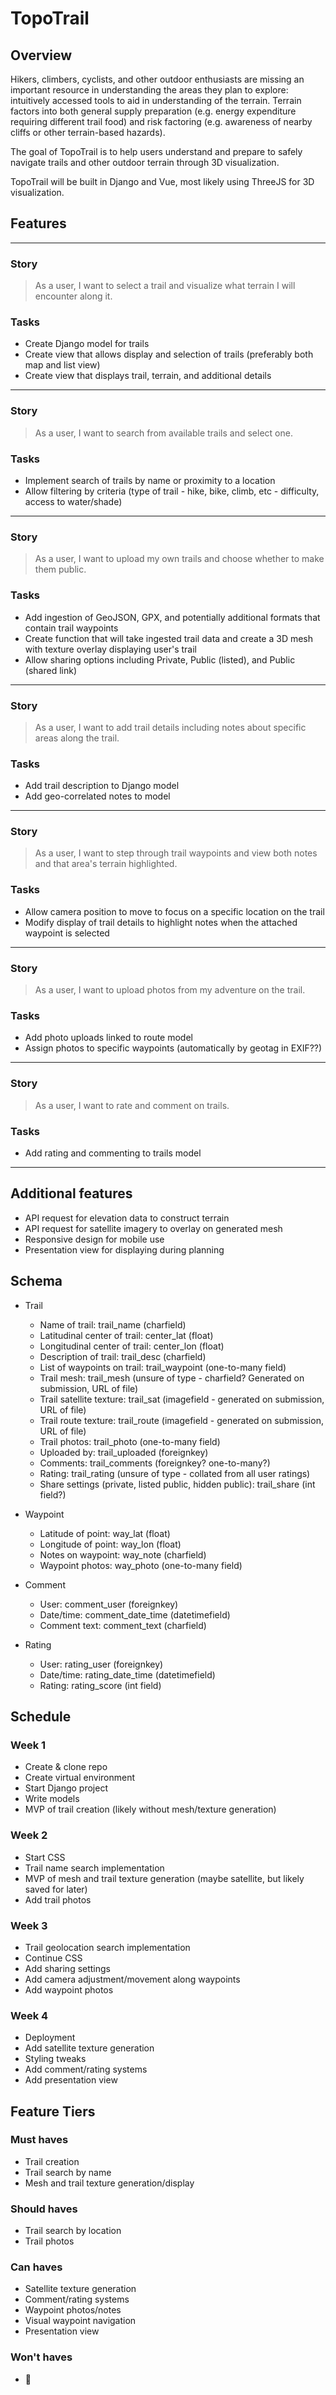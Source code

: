 # TopoTrail

## Overview

Hikers, climbers, cyclists, and other outdoor enthusiasts are missing an important resource in understanding the areas they plan to explore: intuitively accessed tools to aid in understanding of the terrain. Terrain factors into both general supply preparation (e.g. energy expenditure requiring different trail food) and risk factoring (e.g. awareness of nearby cliffs or other terrain-based hazards).

The goal of TopoTrail is to help users understand and prepare to safely navigate trails and other outdoor terrain through 3D visualization.

TopoTrail will be built in Django and Vue, most likely using ThreeJS for 3D visualization.

## Features

---

### Story
> As a user, I want to select a trail and visualize what terrain I will encounter along it.

### Tasks 
* Create Django model for trails
* Create view that allows display and selection of trails (preferably both map and list view)
* Create view that displays trail, terrain, and additional details

---

### Story
> As a user, I want to search from available trails and select one.

### Tasks
* Implement search of trails by name or proximity to a location
* Allow filtering by criteria (type of trail - hike, bike, climb, etc - difficulty, access to water/shade)

---

### Story
> As a user, I want to upload my own trails and choose whether to make them public.

### Tasks
* Add ingestion of GeoJSON, GPX, and potentially additional formats that contain trail waypoints
* Create function that will take ingested trail data and create a 3D mesh with texture overlay displaying user's trail
* Allow sharing options including Private, Public (listed), and Public (shared link)

---

### Story
> As a user, I want to add trail details including notes about specific areas along the trail.

### Tasks
* Add trail description to Django model
* Add geo-correlated notes to model

---

### Story
> As a user, I want to step through trail waypoints and view both notes and that area's terrain highlighted.

### Tasks
* Allow camera position to move to focus on a specific location on the trail
* Modify display of trail details to highlight notes when the attached waypoint is selected

---

### Story
> As a user, I want to upload photos from my adventure on the trail.

### Tasks
* Add photo uploads linked to route model
* Assign photos to specific waypoints (automatically by geotag in EXIF??)

---

### Story
> As a user, I want to rate and comment on trails.

### Tasks
* Add rating and commenting to trails model

---

## Additional features

* API request for elevation data to construct terrain
* API request for satellite imagery to overlay on generated mesh
* Responsive design for mobile use
* Presentation view for displaying during planning

## Schema

* Trail
    - Name of trail: trail_name (charfield)
    - Latitudinal center of trail: center_lat (float)
    - Longitudinal center of trail: center_lon (float)
    - Description of trail: trail_desc (charfield)
    - List of waypoints on trail: trail_waypoint (one-to-many field)
    - Trail mesh: trail_mesh (unsure of type - charfield? Generated on submission, URL of file)
    - Trail satellite texture: trail_sat (imagefield - generated on submission, URL of file)
    - Trail route texture: trail_route (imagefield - generated on submission, URL of file)
    - Trail photos: trail_photo (one-to-many field)
    - Uploaded by: trail_uploaded (foreignkey)
    - Comments: trail_comments (foreignkey? one-to-many?)
    - Rating: trail_rating (unsure of type - collated from all user ratings)
    - Share settings (private, listed public, hidden public): trail_share (int field?)

* Waypoint
    - Latitude of point: way_lat (float)
    - Longitude of point: way_lon (float)
    - Notes on waypoint: way_note (charfield)
    - Waypoint photos: way_photo (one-to-many field)

* Comment
    - User: comment_user (foreignkey)
    - Date/time: comment_date_time (datetimefield)
    - Comment text: comment_text (charfield)

* Rating
    - User: rating_user (foreignkey)
    - Date/time: rating_date_time (datetimefield)
    - Rating: rating_score (int field)

## Schedule

### Week 1
* Create & clone repo
* Create virtual environment
* Start Django project
* Write models
* MVP of trail creation (likely without mesh/texture generation)

### Week 2
* Start CSS
* Trail name search implementation
* MVP of mesh and trail texture generation (maybe satellite, but likely saved for later)
* Add trail photos

### Week 3
* Trail geolocation search implementation
* Continue CSS
* Add sharing settings
* Add camera adjustment/movement along waypoints
* Add waypoint photos

### Week 4
* Deployment
* Add satellite texture generation
* Styling tweaks
* Add comment/rating systems
* Add presentation view

## Feature Tiers

### Must haves
* Trail creation
* Trail search by name
* Mesh and trail texture generation/display

### Should haves
* Trail search by location
* Trail photos

### Can haves
* Satellite texture generation
* Comment/rating systems
* Waypoint photos/notes
* Visual waypoint navigation
* Presentation view

### Won't haves
* 😬